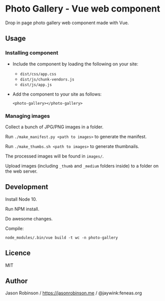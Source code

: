 # Photo Gallery - Vue web component

Drop in page photo gallery web component made with Vue.

## Usage

### Installing component

* Include the component by loading the following on your site:
  * `dist/css/app.css`
  * `dist/js/chunk-vendors.js`
  * `dist/js/app.js`

* Add the component to your site as follows:

    `<photo-gallery></photo-gallery>`
    
### Managing images

Collect a bunch of JPG/PNG images in a folder.

Run `./make_manifest.py <path to images>` to generate the manifest.

Run `./make_thumbs.sh <path to images>` to generate thumbnails.

The processed images will be found in `images/`.

Upload images (including `_thumb` and `_medium` folders inside) to a folder on the web server.

## Development

Install Node 10.

Run NPM install.

Do awesome changes.

Compile:

    node_modules/.bin/vue build -t wc -n photo-gallery

## Licence

MIT

## Author

Jason Robinson / https://jasonrobinson.me / @jaywink:feneas.org
